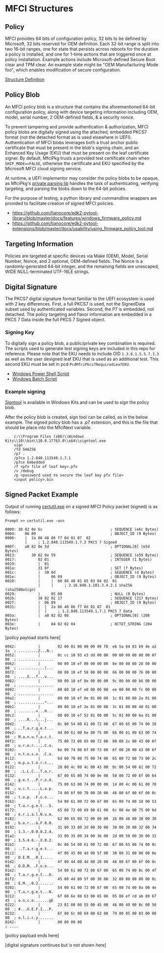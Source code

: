 # MFCI Structures

## Policy

MFCI provides 64 bits of configuration policy, 32 bits to be defined by Microsoft, 32 bits reserved
for OEM definition. Each 32-bit range is split into two 16-bit ranges, one for state that
persists across reboots for the duration a policy is installed, and one for 1-time actions that are
triggered once at policy installation. Example actions include Microsoft-defined Secure Boot clear
and TPM clear. An example state might be "OEM Manufacturing Mode foo", which enables modification of
secure configuration.  

[Structure Definition](../Include/MfciPolicyType.h)

## Policy Blob

An MFCI policy blob is a structure that contains the aforementioned 64-bit configuration policy,
along with device targeting information including OEM, model, serial number, 2 OEM-defined fields,
& a security nonce.  

To prevent tampering and provide authentication & authorization, MFCI policy blobs are digitally
signed using the attached, embedded PKCS7 format (not the detached format as is used elsewhere in UEFI).
Authentication of MFCI blobs leverages both a trust anchor public certificate that must be present
in the blob's signing chain, and an Enhanced Key Usage (EKU) that must be present on the leaf
certificate signer. By default, MfciPkg trusts a provided test certificate chain when
```SHIP_MODE==FALSE```, otherwise the certificate and EKU specified by the Microsoft MFCI cloud
signing service.

At runtime, a UEFI implementor may consider the policy blobs to be opaque, as MfciPkg's
[private parsing lib](../Private/Library/MfciPolicyParsingLib) handles
the task of authenticating, verifying targeting, and parsing the blobs down to the 64-bit policies.

For the purpose of testing, a python library and commandline wrappers are provided to facilitate
creation of signed MFCI policies.

* <https://github.com/tianocore/edk2-pytool-library/blob/master/docs/features/windows_firmware_policy.md>
* <https://github.com/tianocore/edk2-pytool-extensions/blob/master/docs/usability/using_firmware_policy_tool.md>

## Targeting Information

Policies are targeted at specific devices via Make (OEM), Model, Serial Number, Nonce, and 2
optional, OEM-defined fields.  The Nonce is a randomly-generated 64-bit integer, and the
remaining fields are unescaped, WIDE NULL-terminated UTF-16LE strings.

## Digital Signature

The PKCS7 digital signature format familiar to the UEFI ecosystem is used with 2 key differences.
First, a full PKCS7 is used, not the SignedData subset used by authenticated variables.  Second,
the P7 is embedded, not detached.  The policy targeting and flavor information are embedded in a
PKCS 7 Data inside the full PKCS 7 Signed object.

### Signing Key

To digitally sign a policy blob, a public/private key combination is required.  The scripts
used to generate test signing keys are included in this repo for reference. Please note that the EKU
needs to include OID `1.3.6.1.5.5.7.3.3` as well as the user designed leaf EKU that is used as an
additional test.  This second EKU must be set in pcd `PcdMfciPkcs7RequiredLeafEKU`.

* [Windows Power Shell Script](../UnitTests/MfciPolicyParsingUnitTest/data/certs/CreateCertificates.ps1)
* [Windows Batch Script](../UnitTests/MfciPolicyParsingUnitTest/data/certs/MakeChainingCerts.bat)

### Example signing

[Signtool](https://learn.microsoft.com/en-us/windows/win32/seccrypto/signtool) is available in Windows Kits
and can be used to sign the policy blob.

After the policy blob is created, sign tool can be called, as in the below example. The signed policy blob
has a .p7 extension, and this is the file that should be place into the MfciNext variable.

```
    c:\\Program Files (x86)\\Windows Kits\\10\\bin\\10.0.17763.0\\x64\\signtool.exe
    sign 
    /fd SHA256 
    /p7 .
    /p7co 1.2.840.113549.1.7.1
    /p7ce Embedded
    /f <pfx file of leaf key>.pfx
    /v /debug 
    /p <password used to secure the leaf key pfx file>
    <input policy>.bin
```

## Signed Packet Example

Output of running [certutil.exe](https://learn.microsoft.com/en-us/windows-server/administration/windows-commands/certutil) on a signed MFCI Policy packet (signed) is as follows:

```ASN
Prompt >> certutil.exe -asn

0000: 30 82 0e 6c                               ; SEQUENCE (e6c Bytes)
0004:    06 09                                  ; OBJECT_ID (9 Bytes)
0006:    |  2a 86 48 86 f7 0d 01 07  02
         |     ; 1.2.840.113549.1.7.2 PKCS 7 Signed
000f:    a0 82 0e 5d                            ; OPTIONAL[0] (e5d Bytes)
0013:       30 82 0e 59                         ; SEQUENCE (e59 Bytes)
0017:          02 01                            ; INTEGER (1 Bytes)
0019:          |  01
001a:          31 0f                            ; SET (f Bytes)
001c:          |  30 0d                         ; SEQUENCE (d Bytes)
001e:          |     06 09                      ; OBJECT_ID (9 Bytes)
0020:          |     |  60 86 48 01 65 03 04 02  01
               |     |     ; 2.16.840.1.101.3.4.2.1 sha256 (sha256NoSign)
0029:          |     05 00                      ; NULL (0 Bytes)
002b:          30 82 02 17                      ; SEQUENCE (217 Bytes)
002f:          |  06 09                         ; OBJECT_ID (9 Bytes)
0031:          |  |  2a 86 48 86 f7 0d 01 07  01
               |  |     ; 1.2.840.113549.1.7.1 PKCS 7 Data
003a:          |  a0 82 02 08                   ; OPTIONAL[0] (208 Bytes)
003e:          |     04 82 02 04                ; OCTET_STRING (204 Bytes)
```

[policy payload starts here]

```ASN
0042:          |        02 00 01 00 00 00 08 f8  e6 5a 84 83 b9 4e a2 3a  ; .........Z...N.:
0052:          |        0c cc 10 93 e3 dd 00 00  00 00 00 00 00 00 07 00  ; ................
0062:          |        00 00 10 ef 00 00 00 00  0e 00 00 00 28 00 00 00  ; ............(...
0072:          |        00 00 10 ef 58 00 00 00  66 00 00 00 76 00 00 00  ; ....X...f...v...
0082:          |        00 00 10 ef 8e 00 00 00  9c 00 00 00 b6 00 00 00  ; ................
0092:          |        00 00 10 ef e0 00 00 00  ee 00 00 00 fc 00 00 00  ; ................
00a2:          |        00 00 10 ef 0e 01 00 00  1c 01 00 00 2a 01 00 00  ; ............*...
00b2:          |        00 00 10 ef 2e 01 00 00  3c 01 00 00 48 01 00 00  ; ........<...H...
00c2:          |        00 00 10 ef 52 01 00 00  5c 01 00 00 6a 01 00 00  ; ....R...\...j...
00d2:          |        0c 00 54 00 61 00 72 00  67 00 65 00 74 00 18 00  ; ..T.a.r.g.e.t...
00e2:          |        4d 00 61 00 6e 00 75 00  66 00 61 00 63 00 74 00  ; M.a.n.u.f.a.c.t.
00f2:          |        75 00 72 00 65 00 72 00  00 00 2c 00 43 00 6f 00  ; u.r.e.r...,.C.o.
0102:          |        6e 00 74 00 6f 00 73 00  6f 00 20 00 43 00 6f 00  ; n.t.o.s.o. .C.o.
0112:          |        6d 00 70 00 75 00 74 00  65 00 72 00 73 00 2c 00  ; m.p.u.t.e.r.s.,.
0122:          |        20 00 4c 00 4c 00 43 00  0c 00 54 00 61 00 72 00  ;  .L.L.C...T.a.r.
0132:          |        67 00 65 00 74 00 0e 00  50 00 72 00 6f 00 64 00  ; g.e.t...P.r.o.d.
0142:          |        75 00 63 00 74 00 00 00  14 00 4c 00 61 00 70 00  ; u.c.t.....L.a.p.
0152:          |        74 00 6f 00 70 00 20 00  46 00 6f 00 6f 00 0c 00  ; t.o.p. .F.o.o...
0162:          |        54 00 61 00 72 00 67 00  65 00 74 00 18 00 53 00  ; T.a.r.g.e.t...S.
0172:          |        65 00 72 00 69 00 61 00  6c 00 4e 00 75 00 6d 00  ; e.r.i.a.l.N.u.m.
0182:          |        62 00 65 00 72 00 00 00  26 00 46 00 30 00 30 00  ; b.e.r...&.F.0.0.
0192:          |        31 00 33 00 2d 00 30 00  30 00 30 00 32 00 34 00  ; 1.3.-.0.0.0.2.4.
01a2:          |        33 00 35 00 34 00 36 00  2d 00 58 00 30 00 32 00  ; 3.5.4.6.-.X.0.2.
01b2:          |        0c 00 54 00 61 00 72 00  67 00 65 00 74 00 0c 00  ; ..T.a.r.g.e.t...
01c2:          |        4f 00 45 00 4d 00 5f 00  30 00 31 00 00 00 0e 00  ; O.E.M._.0.1.....
01d2:          |        4f 00 44 00 4d 00 20 00  46 00 6f 00 6f 00 0c 00  ; O.D.M. .F.o.o...
01e2:          |        54 00 61 00 72 00 67 00  65 00 74 00 0c 00 4f 00  ; T.a.r.g.e.t...O.
01f2:          |        45 00 4d 00 5f 00 30 00  32 00 00 00 00 00 0c 00  ; E.M._.0.2.......
0202:          |        54 00 61 00 72 00 67 00  65 00 74 00 0a 00 4e 00  ; T.a.r.g.e.t...N.
0212:          |        6f 00 6e 00 63 00 65 00  05 00 ef cd ab 89 67 45  ; o.n.c.e.......gE
0222:          |        23 01 08 00 55 00 45 00  46 00 49 00 0c 00 50 00  ; #...U.E.F.I...P.
0232:          |        6f 00 6c 00 69 00 63 00  79 00 05 00 03 00 00 00  ; o.l.i.c.y.......
0242:          |        00 00 00 00                                       ; ....
```

[policy payload ends here]

[digital signature continues but is not shown here]
